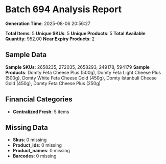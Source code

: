 # Batch 694 Analysis Report

**Generation Time**: 2025-08-06 20:56:27

**Total Items**: 5
**Unique SKUs**: 5
**Unique Products**: 5
**Total Available Quantity**: 952.00
**Near Expiry Products**: 2

## Sample Data
**Sample SKUs**: 2658235, 272035, 2658293, 249178, 594179
**Sample Products**: Domty Feta Cheese Plus (500g), Domty Feta Light Cheese Plus (500g), Domty White Feta Cheese Gold (450g), Domty Istanbuli Cheese Gold (450g), Domty Feta Cheese Plus (250g)

## Financial Categories
- **Centralized Fresh**: 5 items

## Missing Data
- **Skus**: 0 missing
- **Product_ids**: 0 missing
- **Product_names**: 0 missing
- **Barcodes**: 0 missing
